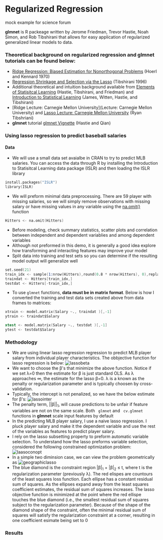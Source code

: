 # Regularized Regression
mock example for science forum


**glmnet** is R packeage written by Jerome Friedman, Trevor Hastie, Noah Simon, and Rob Tibshirani that allows for easy application of regularized generalized linear models to data.  

### Theoretical background on regularized regression and glmnet tutorials can be found below:
* [Ridge Regression: Biased Estimation for Nonorthogonal Problems](http://math.arizona.edu/~hzhang/math574m/Read/Ridge.pdf)  (Hoerl and Kennard 1970)
* [Regression Shrinkage and Selection via the Lasso](http://statweb.stanford.edu/~tibs/lasso/lasso.pdf) (Tibshirani 1996)
* Additional theoretical and intuition background available from [Elements of Statisitcal Learning](http://statweb.stanford.edu/~tibs/ElemStatLearn/) (Hastie, Tibshirani, and Friedman) and [Introduction to Statistical Learning](http://www-bcf.usc.edu/~gareth/ISL/ISLR%20Fourth%20Printing.pdf) (James, Witten, Hastie, and Tibshirani)
* [Ridge Lecture: Carnegie Mellon University](Lecture: Carnegie Mellon University) and [Lasso Lecture: Carnegie Mellon University](http://www.stat.cmu.edu/~ryantibs/datamining/lectures/17-modr2.pdf) (Ryan Tibshriani) 
* **glmnet** tutorial [glmnet Vignette](https://web.stanford.edu/~hastie/glmnet/glmnet_alpha.html) (Hastie and Qian) 

### Using lasso regression to predict baseball salaries
#### Data
* We will use a small data set avaialbe in CRAN to try to predict MLB salaries.  You can access the data through R by installing the Introduction to Statisitcal Learning data package (ISLR) and then loading the ISLR library
```s
install.packages("ISLR")
library(ISLR)
```
* We will preform minimal data preprocessing.  There are 59 player with missing salaries, so we will simply remove observations with missing salary or have missing values in any variable using the [na.omit()](http://www.inside-r.org/r-doc/stats/na.fail) function
```s
Hitters <- na.omit(Hitters)
```
* Before modeling, check summary statistics, scatter plots and correlation between independent and dependent variablies and among dependent variables 
* Although not preformed in this demo, it is generally a good idea explore how transforming and interacting features may improve your model
* Split data into training and test sets so you can determine if the resulting model output will generalize well
```s
set.seed(21)
train_idx <- sample(1:nrow(Hitters),round(0.8 * nrow(Hitters), 0),replace=FALSE)
traindat <- Hitters[train_idx,]
testdat <- Hitters[-train_idx,]
```
* To use ```glmnet``` functions, **data must be in matrix format**. Below is how I converted the training and test data sets created above from data frames to matrices: 
```s
xtrain <- model.matrix(Salary ~., traindat )[,-1]
ytrain <- traindat$Salary

xtest <- model.matrix(Salary ~., testdat )[,-1]
ytest <- testdat$Salary
```
### Methodology
* We are using linear lasso regression regression to predict MLB player salary from individual player characteristics.  The obbjective function for lasso regression is below:
![lassobeta](https://cloud.githubusercontent.com/assets/10633220/10624126/8adef034-7763-11e5-91bc-95824916ed18.png)
* We want to choose the &#946;'s that minimize the above function. Notice if we set &#955;=0 then the estimate for &#946; is just standard OLS.  As &#955; approaches &#8734;, the estimate for the lasso &#946;=0.  &#955; is a known as the penalty or regularization parameter and is typically choosen by cross-validation.  
* Typically, the intercept is not penalized, so we have the below estimate for &#946;'s:
![lassointer](https://cloud.githubusercontent.com/assets/10633220/10641478/6c54deba-77e7-11e5-9e82-221b9ff8659f.png)
* The penalty term, ||&#946;||<sub>1</sub>, will cause predictions to be unfair if feature variables are not on the same scale.  Both ``` glmnet``` and ``` cv.glmnet``` functions in **glmnet** scale input features by default
* In the predicting MLB player salary, I use a naive lasso regression.  I pluck player salary and make it the dependent variable and use the rest of the variables as features to predict player salary.  
* I rely on the lasso subsetting property to preform automatic variable selection.  To understand how the lasso preforms variable selection, considered the following constrained optimization problem:
![laasoconopt](https://cloud.githubusercontent.com/assets/10633220/10644493/0a1c3800-77f7-11e5-8d29-d6fec2125957.png)
* In a simple two diminsion case, we can view the problem geometrically as
![geographiclasso](https://cloud.githubusercontent.com/assets/10633220/10644667/e0693638-77f7-11e5-8d6a-eed9a830922d.png)
* The blue diamond is the constraint region |&#946;|<sub>1</sub> + |&#946;|<sub>2</sub> &#8804; t, where t is the regularization parameter (previously &#955;).  The red elispes are countours of the least squares loss function.  Each ellipse has a constant residual sum of squares.   As the ellipses expand away from the least squares coefficient estimates, the residual sum of squares increases.  The lasso objective function is minimized at the point where the red ellispe touches the blue diamond (i.e., the smallest residual sum of squares subject to the regularization parameter).  Because of the shape of the diamond shape of the constraint, often the minimal residual sum of squares will satisfy the regularization constraint at a corner, resulting in one coefficient esimate being set to 0

### Results 

